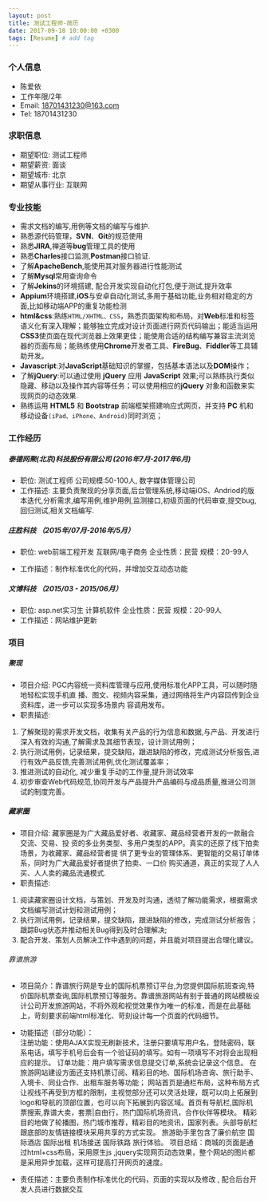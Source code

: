 ```yaml
---
layout: post
title: 测试工程师-简历
date: 2017-09-18 10:00:00 +0300 
tags: [Resume] # add tag
---
```




### 个人信息
* 陈爱依
* 工作年限/2年
* Email: 18701431230@163.com
* Tel: 18701431230

### 求职信息 
* 期望职位: 测试工程师
* 期望薪资: 面谈
* 期望城市: 北京
* 期望从事行业: 互联网

### 专业技能
* 需求文档的编写,用例等文档的编写与维护.
* 熟悉源代码管理，**SVN**、**Git**的规范使用
* 熟悉**JIRA**,禅道等**bug**管理工具的使用
* 熟悉**Charles**接口监测,**Postman**接口验证.
* 了解**ApacheBench**,能使用其对服务器进行性能测试
* 了解**Mysql**常用查询命令
* 了解**Jekins**的环境搭建, 配合开发实现自动化打包,便于测试,提升效率
* **Appium**环境搭建,**iOS**与安卓自动化测试,多用于基础功能,业务相对稳定的方面,比如移动端APP的重复功能检测
* **html&css**:熟练`HTML/XHTML、CSS`，熟悉页面架构和布局，对**Web**标准和标签语义化有深入理解；能够独立完成对设计页面进行网页代码输出；能适当运用**CSS3**使页面在现代浏览器上效果更佳；能使用合适的结构编写兼容主流浏览器的页面布局；能熟练使用**Chrome**开发者工具、**FireBug**、**Fiddler**等工具辅助开发。
* **Javascript**:对**JavaScript**基础知识的掌握，包括基本语法以及**DOM**操作；
* 了解**jQuery**:可以通过使用 **jQuery** 应用 **JavaScript** 效果;可以熟练执行类似隐藏、移动以及操作其内容等任务；可以使用相应的**jQuery** 对象和函数来实现网页的动态效果.
* 熟练运用 **HTML5** 和 **Bootstrap** 前端框架搭建响应式网页，并支持 **PC** 机和移动设备`(iPad、iPhone、Android)`同时浏览；



### 工作经历 
#####  泰德网聚(北京)科技股份有限公司 (2016年7月-2017年6月)* 职位: 测试工程师 公司规模:50-100人, 数字媒体管理公司 
* 工作描述: 主要负责聚现的分享页面,后台管理系统,移动端iOS、Andriod的版本迭代,分析需求,编写用例,维护用例,监测接口,初级页面的代码审查,提交bug,回归测试,相关文档编写.


##### 庄胜科技 （2015年/07月-2016年/5月）

* 职位: web前端工程开发 互联网/电子商务 企业性质：民营 规模：20-99人

* 工作描述：制作标准优化的代码，并增加交互动态功能

##### 文博科技 （2015/03 - 2015/06月）

* 职位: asp.net实习生 计算机软件 企业性质：民营  规模：20-99人
* 工作描述：网站维护更新

### 项目

##### 聚现
* 项目介绍: PGC内容统一资料库管理与应用,使用标准化APP工具，可以随时随地轻松实现手机直 播、图文、视频内容采集，通过网络将生产内容回传到企业资料库，进一步可以实现多场景内 容调用发布。
* 职责描述: 

1. 了解聚现的需求开发文档，收集有关产品的行为信息和数据,与产品、开发进行深入有效的沟通,了解需求及其细节表现，设计测试用例；
2. 执行测试用例，记录结果，提交缺陷，跟进缺陷的修改，完成测试分析报告,进行有效产品反馈,完善测试用例,优化测试覆盖率；
3. 推进测试的自动化, 减少重复手动的工作量,提升测试效率
4. 初步审查Web代码规范,协同开发与产品提升产品编码与成品质量,推进公司测试的制度完善。

##### 藏家圈
* 项目介绍: 藏家圈是为广大藏品爱好者、收藏家、藏品经营者开发的一款融合交流、交易、投 资的多业务类型、多用户类型的APP。真实的还原了线下拍卖场景，为收藏家、藏品经营者提 供了更专业的管理体系、更智能的交易订单体系，同时为广大藏品爱好者提供了拍卖、一口价 购买通道，真正的实现了人人买、人人卖的藏品流通模式.
* 职责描述: 

1. 阅读藏家圈设计文档，与策划、开发及时沟通，透彻了解功能需求，根据需求文档编写测试计划和测试用例；
2. 执行测试用例，记录结果，提交缺陷，跟进缺陷的修改，完成测试分析报告；跟踪Bug状态并推动相关Bug得到及时合理解决;
3. 配合开发、策划人员解决工作中遇到的问题，并且能对项目提出合理化建议。


###### 靠谱旅游

* 项目简介：靠谱旅行网是专业的国际机票预订平台,为您提供国际航班查询,特价国际机票查询,国际机票预订等服务。靠谱旅游网站有别于普通的网站模板设计公司开发旅游网站，不将外观和视觉效果作为唯一的标准，而是在此基础上，苛刻要求前端html标准化、苛刻设计每一个页面的代码细节。
* 功能描述（部分功能）：　　  
注册功能：使用AJAX实现无刷新技术，注册只要填写用户名，登陆密码，联系电话，填写手机号后会有一个验证码的填写。如有一项填写不对将会出现相应的提示。
订单功能：用户填写需求信息提交订单,系统会记录这个信息。
在旅游网站建设方面还支持机票订阅、精彩目的地、国际机场咨询、旅行助手、入境卡、同业合作、出租车服务等功能；
网站首页是通栏布局，这种布局方式让视线不再受到方框的限制，主视觉部分还可以灵活处理，既可以向上拓展到logo和导航的顶部位置，也可以向下拓展到内容区域。首页有导航栏,国际机票搜索,靠谱大卖，套票|自由行，热门国际机场资讯，合作伙伴等模块。
精彩目的地做了轮播图，热门城市推荐，精彩目的地资讯，国家列表。头部导航栏跟底部的友情链接模块采用共享的方式实现。
旅游助手里包含了廉价航空 国际酒店  国际出租 机场接送 国际铁路 旅行体验。
项目总结：商城的页面是通过html+css布局，采用原生js ,jquery实现网页动态效果，整个网站的图片都是采用异步加载，这样可提高打开网页的速度。

* 责任描述：主要负责制作标准优化的代码，页面的实现以及修改 , 配合后台开发人员进行数据交互


